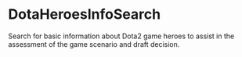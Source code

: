 # DotaHeroesInfoSearch
Search for basic information about Dota2 game heroes to assist in the assessment of the game scenario and draft decision.
